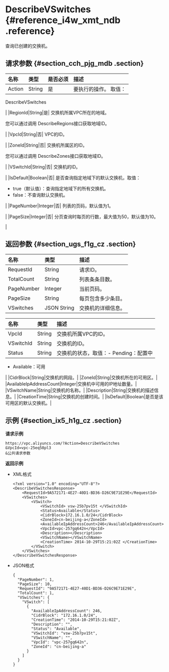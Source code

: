 # DescribeVSwitches {#reference_i4w_xmt_ndb .reference}

查询已创建的交换机。

## 请求参数 {#section_cch_pjg_mdb .section}

|名称|类型|是否必须|描述|
|:-|:-|:---|:-|
|Action|String|是| 要执行的操作。 取值：

 DescribeVSwitches

 |
|RegionId|String|是| 交换机所属VPC所在的地域。

 您可以通过调用 DescribeRegions接口获取地域ID。

 |
|VpcId|String|否| VPC的ID。

 |
|ZoneId|String|否| 交换机所属区的ID。

 您可以通过调用 DescribeZones接口获取地域ID。

 |
|VSwitchId|String|否| 交换机的ID。

 |
|IsDefault|Boolean|否| 是否查询指定地域下的默认交换机，取值：

 -   true（默认值）：查询指定地域下的所有交换机。
-   false：不查询默认交换机。

 |
|PageNumber|Integer|否| 列表的页码，默认值为1。

 |
|PageSize|Integer|否| 分页查询时每页的行数，最大值为50，默认值为10。

 |

## 返回参数 {#section_ugs_f1g_cz .section}

|名称|类型|描述|
|:-|:-|:-|
|RequestId|String|请求ID。|
|TotalCount|String|列表条条目数。|
|PageNumber|Integer|当前页码。|
|PageSize|String|每页包含多少条目。|
|VSwitches|JSON String|交换机的详细信息。|

|名称|类型|描述|
|:-|:-|:-|
|VpcId|String|交换机所属VPC的ID。|
|VSwitchId|String|交换机的ID。|
|Status|String|交换机的状态，取值：-   Pending：配置中

-   Available：可用


|
|CidrBlock|String|交换机的网段。|
|ZoneId|String|交换机所在的可用区。|
|AvailableIpAddressCount|Integer|交换机中可用的IP地址数量。|
|VSwitchName|String|交换机的名称。|
|Description|String|交换机的描述信息。|
|CreationTime|String|交换机的创建时间。|
|IsDefault|Boolean|是否是该可用区的默认交换机。|

## 示例 {#section_ix5_h1g_cz .section}

**请求示例**

``` {#createVPCpub}
https://vpc.aliyuncs.com/?Action=DescribeVSwitches
&VpcId=vpc-25eq58pl3
&公共请求参数
```

**返回示例**

-   XML格式

    ```
    <?xml version="1.0" encoding="UTF-8"?>
    <DescribeVSwitchesResponse>
        <RequestId>9A572171-4E27-40D1-BD36-D26C9E71E29E</RequestId>
        <VSwitches>
            <VSwitch>
                <VSwitchId> vsw-25b7pv15t </VSwitchId>
                <Status>Available</Status>
                <CidrBlock>172.16.1.0/24</CidrBlock>
                <ZoneId>cn-beijing-a</ZoneId>
                <AvailableIpAddressCount>246</AvailableIpAddressCount>
                <VpcId>vpc-257gq642n</VpcId>
                <Description></Description>
                <VSwitchName></VSwitchName>
                <CreationTime> 2014-10-29T15:21:02Z </CreationTime>
            </VSwitch>
        </VSwitches>
    </DescribeVSwitchesResponse>
    ```

-   JSON格式

    ```
    {
      "PageNumber": 1,
      "PageSize": 10,
      "RequestId": "9A572171-4E27-40D1-BD36-D26C9E71E29E",
      "TotalCount": 1,
      "VSwitches": {
        "VSwitch": [
          {
            "AvailableIpAddressCount": 246,
            "CidrBlock": "172.16.1.0/24",
            "CreationTime": "2014-10-29T15:21:02Z",
            "Description": "",
            "Status": "Available",
            "VSwitchId": "vsw-25b7pv15t",
            "VSwitchName": "",
            "VpcId": "vpc-257gq642n",
            "ZoneId": "cn-beijing-a"
          }
        ]
      }
    }
    ```



